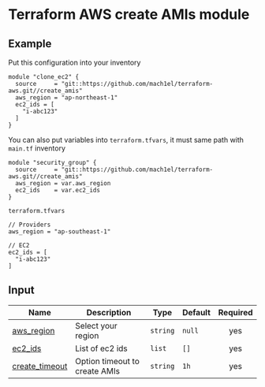 # Terraform AWS create AMIs module


## Example
Put this configuration into your inventory

```
module "clone_ec2" {
  source     = "git::https://github.com/mach1el/terraform-aws.git//create_amis"
  aws_region = "ap-northeast-1"
  ec2_ids = [
    "i-abc123"
  ]
}
```

You can also put variables into `terraform.tfvars`, it must same path with `main.tf` inventory

```
module "security_group" {
  source     = "git::https://github.com/mach1el/terraform-aws.git//create_amis"
  aws_region = var.aws_region
  ec2_ids    = var.ec2_ids
}
```

`terraform.tfvars`

```
// Providers
aws_region = "ap-southeast-1"

// EC2
ec2_ids = [
  "i-abc123"
]
```

## Input
| Name | Description | Type | Default | Required |
|------|-------------|------|---------|:--------:|
|<a name="aws_region"></a> [aws_region](#) | Select your region | `string` | `null` | yes |
|<a name="ec2_ids"></a> [ec2_ids](#) | List of ec2 ids | `list` | `[]` | yes |
|<a name="create_timeout"></a> [create_timeout](#) | Option timeout to create AMIs | `string` | `1h` | yes |